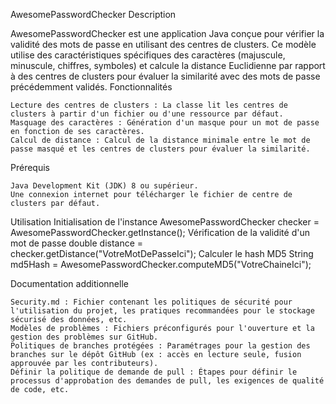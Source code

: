 AwesomePasswordChecker
Description

AwesomePasswordChecker est une application Java conçue pour vérifier la validité des mots de passe en utilisant des centres de clusters. Ce modèle utilise des caractéristiques spécifiques des caractères (majuscule, minuscule, chiffres, symboles) et calcule la distance Euclidienne par rapport à des centres de clusters pour évaluer la similarité avec des mots de passe précédemment validés.
Fonctionnalités

    Lecture des centres de clusters : La classe lit les centres de clusters à partir d'un fichier ou d'une ressource par défaut.
    Masquage des caractères : Génération d'un masque pour un mot de passe en fonction de ses caractères.
    Calcul de distance : Calcul de la distance minimale entre le mot de passe masqué et les centres de clusters pour évaluer la similarité.

Prérequis

    Java Development Kit (JDK) 8 ou supérieur.
    Une connexion internet pour télécharger le fichier de centre de clusters par défaut.

Utilisation
Initialisation de l'instance
AwesomePasswordChecker checker = AwesomePasswordChecker.getInstance();
Vérification de la validité d'un mot de passe
double distance = checker.getDistance("VotreMotDePasseIci");
Calculer le hash MD5
String md5Hash = AwesomePasswordChecker.computeMD5("VotreChaineIci");

Documentation additionnelle

    Security.md : Fichier contenant les politiques de sécurité pour l'utilisation du projet, les pratiques recommandées pour le stockage sécurisé des données, etc.
    Modèles de problèmes : Fichiers préconfigurés pour l'ouverture et la gestion des problèmes sur GitHub.
    Politiques de branches protégées : Paramétrages pour la gestion des branches sur le dépôt GitHub (ex : accès en lecture seule, fusion approuvée par les contributeurs).
    Définir la politique de demande de pull : Étapes pour définir le processus d'approbation des demandes de pull, les exigences de qualité de code, etc.

